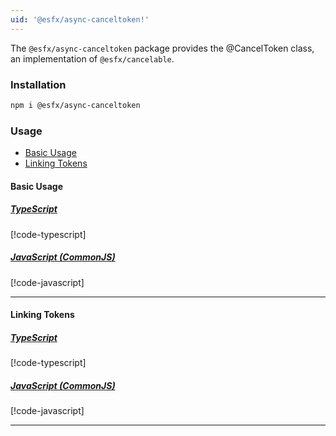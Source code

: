 ```yaml
---
uid: '@esfx/async-canceltoken!'
---
```


The `@esfx/async-canceltoken` package provides the @CancelToken class, an implementation of `@esfx/cancelable`.

### Installation

```sh
npm i @esfx/async-canceltoken
```

### Usage

* [Basic Usage](#basic-usage)
* [Linking Tokens](#linking-tokens)

#### Basic Usage

##### [TypeScript](#tab/ts)
[!code-typescript[](../examples/usage-basic.ts#usage)]
##### [JavaScript (CommonJS)](#tab/js)
[!code-javascript[](../examples/usage-basic.js#usage)]
***

#### Linking Tokens

##### [TypeScript](#tab/ts)
[!code-typescript[](../examples/usage-linking.ts)]
##### [JavaScript (CommonJS)](#tab/js)
[!code-javascript[](../examples/usage-linking.js)]
***
